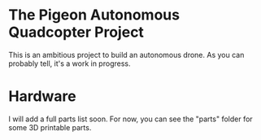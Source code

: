 # The Pigeon Autonomous Quadcopter Project

This is an ambitious project to build an autonomous drone. As you can probably tell, it's a work in progress.

# Hardware

I will add a full parts list soon. For now, you can see the "parts" folder for some 3D printable parts.
